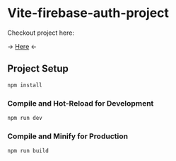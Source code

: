 # Vite-firebase-auth-project

Checkout project here:

&rarr; [Here](https://kea-1-semester-integration-m5w9.vercel.app/) &larr;

## Project Setup

```sh
npm install
```

### Compile and Hot-Reload for Development

```sh
npm run dev
```

### Compile and Minify for Production

```sh
npm run build
```
